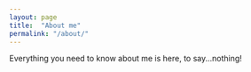 ```yaml
---
layout: page
title:  "About me"
permalink: "/about/"
---
```


Everything you need to know about me is here, to say...nothing!

